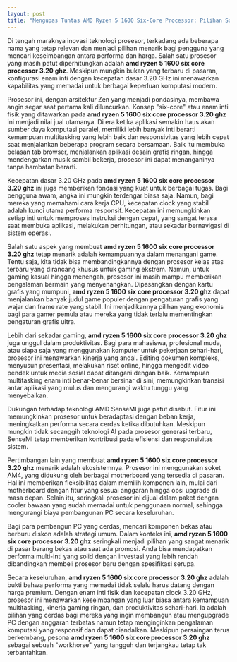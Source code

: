 ```yaml
---
layout: post
title: "Mengupas Tuntas AMD Ryzen 5 1600 Six-Core Processor: Pilihan Solid untuk Kinerja Sehari-hari dan Gaming Ringan"
---
```


Di tengah maraknya inovasi teknologi prosesor, terkadang ada beberapa nama yang tetap relevan dan menjadi pilihan menarik bagi pengguna yang mencari keseimbangan antara performa dan harga. Salah satu prosesor yang masih patut diperhitungkan adalah **amd ryzen 5 1600 six core processor 3.20 ghz**. Meskipun mungkin bukan yang terbaru di pasaran, konfigurasi enam inti dengan kecepatan dasar 3.20 GHz ini menawarkan kapabilitas yang memadai untuk berbagai keperluan komputasi modern.

Prosesor ini, dengan arsitektur Zen yang menjadi pondasinya, membawa angin segar saat pertama kali diluncurkan. Konsep "six-core" atau enam inti fisik yang ditawarkan pada **amd ryzen 5 1600 six core processor 3.20 ghz** ini menjadi nilai jual utamanya. Di era ketika aplikasi semakin haus akan sumber daya komputasi paralel, memiliki lebih banyak inti berarti kemampuan multitasking yang lebih baik dan responsivitas yang lebih cepat saat menjalankan beberapa program secara bersamaan. Baik itu membuka belasan tab browser, menjalankan aplikasi desain grafis ringan, hingga mendengarkan musik sambil bekerja, prosesor ini dapat menanganinya tanpa hambatan berarti.

Kecepatan dasar 3.20 GHz pada **amd ryzen 5 1600 six core processor 3.20 ghz** ini juga memberikan fondasi yang kuat untuk berbagai tugas. Bagi pengguna awam, angka ini mungkin terdengar biasa saja. Namun, bagi mereka yang memahami cara kerja CPU, kecepatan clock yang stabil adalah kunci utama performa responsif. Kecepatan ini memungkinkan setiap inti untuk memproses instruksi dengan cepat, yang sangat terasa saat membuka aplikasi, melakukan perhitungan, atau sekadar bernavigasi di sistem operasi.

Salah satu aspek yang membuat **amd ryzen 5 1600 six core processor 3.20 ghz** tetap menarik adalah kemampuannya dalam menangani game. Tentu saja, kita tidak bisa membandingkannya dengan prosesor kelas atas terbaru yang dirancang khusus untuk gaming ekstrem. Namun, untuk gaming kasual hingga menengah, prosesor ini masih mampu memberikan pengalaman bermain yang menyenangkan. Dipasangkan dengan kartu grafis yang mumpuni, **amd ryzen 5 1600 six core processor 3.20 ghz** dapat menjalankan banyak judul game populer dengan pengaturan grafis yang wajar dan frame rate yang stabil. Ini menjadikannya pilihan yang ekonomis bagi para gamer pemula atau mereka yang tidak terlalu mementingkan pengaturan grafis ultra.

Lebih dari sekadar gaming, **amd ryzen 5 1600 six core processor 3.20 ghz** juga unggul dalam produktivitas. Bagi para mahasiswa, profesional muda, atau siapa saja yang menggunakan komputer untuk pekerjaan sehari-hari, prosesor ini menawarkan kinerja yang andal. Editing dokumen kompleks, menyusun presentasi, melakukan riset online, hingga mengedit video pendek untuk media sosial dapat ditangani dengan baik. Kemampuan multitasking enam inti benar-benar bersinar di sini, memungkinkan transisi antar aplikasi yang mulus dan mengurangi waktu tunggu yang menyebalkan.

Dukungan terhadap teknologi AMD SenseMI juga patut disebut. Fitur ini memungkinkan prosesor untuk beradaptasi dengan beban kerja, meningkatkan performa secara cerdas ketika dibutuhkan. Meskipun mungkin tidak secanggih teknologi AI pada prosesor generasi terbaru, SenseMI tetap memberikan kontribusi pada efisiensi dan responsivitas sistem.

Pertimbangan lain yang membuat **amd ryzen 5 1600 six core processor 3.20 ghz** menarik adalah ekosistemnya. Prosesor ini menggunakan soket AM4, yang didukung oleh berbagai motherboard yang tersedia di pasaran. Hal ini memberikan fleksibilitas dalam memilih komponen lain, mulai dari motherboard dengan fitur yang sesuai anggaran hingga opsi upgrade di masa depan. Selain itu, seringkali prosesor ini dijual dalam paket dengan cooler bawaan yang sudah memadai untuk penggunaan normal, sehingga mengurangi biaya pembangunan PC secara keseluruhan.

Bagi para pembangun PC yang cerdas, mencari komponen bekas atau berburu diskon adalah strategi umum. Dalam konteks ini, **amd ryzen 5 1600 six core processor 3.20 ghz** seringkali menjadi pilihan yang sangat menarik di pasar barang bekas atau saat ada promosi. Anda bisa mendapatkan performa multi-inti yang solid dengan investasi yang lebih rendah dibandingkan membeli prosesor baru dengan spesifikasi serupa.

Secara keseluruhan, **amd ryzen 5 1600 six core processor 3.20 ghz** adalah bukti bahwa performa yang memadai tidak selalu harus datang dengan harga premium. Dengan enam inti fisik dan kecepatan clock 3.20 GHz, prosesor ini menawarkan keseimbangan yang luar biasa antara kemampuan multitasking, kinerja gaming ringan, dan produktivitas sehari-hari. Ia adalah pilihan yang cerdas bagi mereka yang ingin membangun atau mengupgrade PC dengan anggaran terbatas namun tetap menginginkan pengalaman komputasi yang responsif dan dapat diandalkan. Meskipun persaingan terus berkembang, pesona **amd ryzen 5 1600 six core processor 3.20 ghz** sebagai sebuah "workhorse" yang tangguh dan terjangkau tetap tak terbantahkan.
